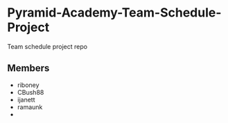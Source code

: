 # Pyramid-Academy-Team-Schedule-Project
Team schedule project repo

## Members
- riboney
- CBush88
- ijanett
- ramaunk
- 